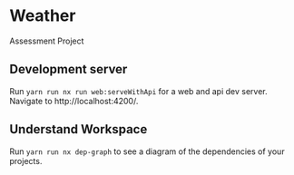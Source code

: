 # Weather

Assessment Project

## Development server

Run `yarn run nx run web:serveWithApi` for a web and api dev server. Navigate to http://localhost:4200/.

## Understand Workspace

Run `yarn run nx dep-graph` to see a diagram of the dependencies of your projects.
